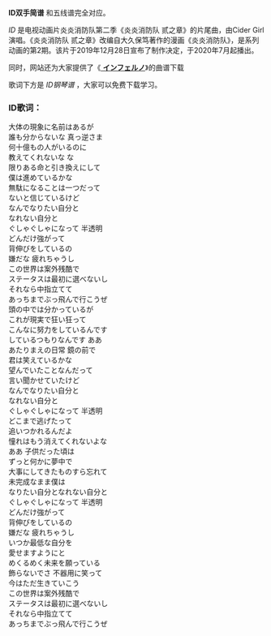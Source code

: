

**ID双手简谱** 和五线谱完全对应。

_ID_ 是电视动画片炎炎消防队第二季《炎炎消防队 贰之章》的片尾曲，由Cider Girl演唱。《炎炎消防队
贰之章》改编自大久保笃著作的漫画《炎炎消防队》，是系列动画的第2期。该片于2019年12月28日宣布了制作决定，于2020年7月起播出。

同时，网站还为大家提供了《[ **インフェルノ**](Music-10561-インフェルノ-炎炎消防队OP.html "インフェルノ")》的曲谱下载

歌词下方是 _ID钢琴谱_ ，大家可以免费下载学习。

### ID歌词：

大体の現象に名前はあるが  
誰も分からないな 真っ逆さま  
何十億もの人がいるのに  
教えてくれないな な  
限りある命と引き換えにして  
僕は進めているかな  
無駄になることは一つだって  
ないと信じているけど  
なんでなりたい自分と  
なれない自分と  
ぐしゃぐしゃになって 半透明  
どんだけ強がって  
背伸びをしているの  
嫌だな 疲れちゃうし  
この世界は案外残酷で  
ステータスは最初に選べないし  
それなら中指立てて  
あっちまでぶっ飛んで行こうぜ  
頭の中では分かっているが  
これが現実で狂い狂って  
こんなに努力をしているんです  
しているつもりなんです ああ  
あたりまえの日常 鏡の前で  
君は笑えているかな  
望んでいたことなんだって  
言い聞かせていたけど  
なんでなりたい自分と  
なれない自分と  
ぐしゃぐしゃになって 半透明  
どこまで逃げたって  
追いつかれるんだよ  
憧れはもう消えてくれないよな  
ああ 子供だった頃は  
ずっと何かに夢中で  
大事にしてきたものすら忘れて  
未完成なまま僕は  
なりたい自分となれない自分と  
ぐしゃぐしゃになって 半透明  
どんだけ強がって  
背伸びをしているの  
嫌だな 疲れちゃうし  
いつか最低な自分を  
愛せますようにと  
めくるめく未来を願っている  
飾らないでさ 不器用に笑って  
今はただ生きていこう  
この世界は案外残酷で  
ステータスは最初に選べないし  
それなら中指立てて  
あっちまでぶっ飛んで行こうぜ

